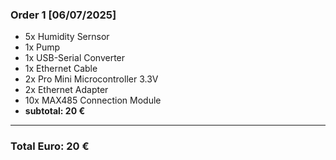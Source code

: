 ### Order 1 [06/07/2025]
- 5x Humidity Sernsor 
- 1x Pump
- 1x USB-Serial Converter
- 1x Ethernet Cable
- 2x Pro Mini Microcontroller 3.3V
- 2x Ethernet Adapter
- 10x MAX485 Connection Module
- **subtotal: 20 €**
---
### Total Euro: 20 €
